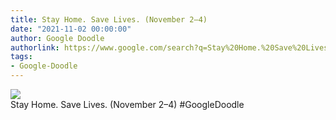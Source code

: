 ```yaml
---
title: Stay Home. Save Lives. (November 2–4)
date: "2021-11-02 00:00:00"
author: Google Doodle
authorlink: https://www.google.com/search?q=Stay%20Home.%20Save%20Lives.%20(November%202%E2%80%934)
tags:
- Google-Doodle
---
```

<img src="https://www.google.com/logos/doodles/2021/stay-home-save-lives-november-24-6753651837109335-law.gif" referrerpolicy="no-referrer"><br>Stay Home. Save Lives. (November 2–4) #GoogleDoodle